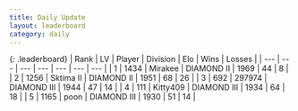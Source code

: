 ```yaml
---
title: Daily Update
layout: leaderboard
category: daily
---
```


{: .leaderboard}
| Rank | LV | Player | Division | Elo | Wins | Losses |
| --- | --- | --- | --- | --- | --- | --- |
| <span data-change="51">1</span> | 1434 | <span title="ID: 416373">Mirakee</span> | DIAMOND II | <span data-change="294">1969</span> | <span data-change="29">44</span> | <span data-change="4">8</span> |
| <span data-change="2">2</span> | 1256 | <span title="ID: 402846">Sktima II</span> | DIAMOND II | <span data-change="50">1951</span> | <span data-change="28">68</span> | <span data-change="17">26</span> |
| <span data-change="3">3</span> | 692 | <span title="ID: 544038">297974</span> | DIAMOND III | <span data-change="60">1944</span> | <span data-change="5">47</span> | <span data-change="0">14</span> |
| <span data-change="9">4</span> | 111 | <span title="ID: 459203">Kitty409</span> | DIAMOND III | <span data-change="130">1934</span> | <span data-change="25">64</span> | <span data-change="8">18</span> |
| <span data-change="-2">5</span> | 1165 | <span title="ID: 540690">poon</span> | DIAMOND III | <span data-change="20">1930</span> | <span data-change="1">51</span> | <span data-change="0">14</span> |